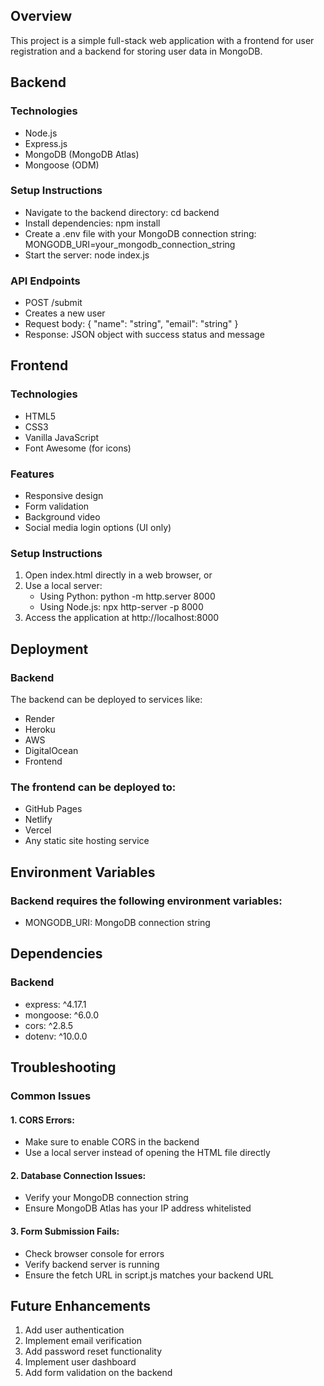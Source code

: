 ## Overview
This project is a simple full-stack web application with a frontend for user registration and a backend for storing user data in MongoDB.

## Backend 
### Technologies
- Node.js
- Express.js
- MongoDB (MongoDB Atlas)
- Mongoose (ODM)
### Setup Instructions
- Navigate to the backend directory: cd backend
- Install dependencies: npm install
- Create a .env file with your MongoDB connection string: MONGODB_URI=your_mongodb_connection_string
- Start the server: node index.js
### API Endpoints
- POST /submit
- Creates a new user
- Request body: { "name": "string", "email": "string" }
- Response: JSON object with success status and message


## Frontend 
### Technologies
- HTML5
- CSS3
- Vanilla JavaScript
- Font Awesome (for icons)
### Features
- Responsive design
- Form validation
- Background video
- Social media login options (UI only)
### Setup Instructions
1. Open index.html directly in a web browser, or
2. Use a local server:
   - Using Python: python -m http.server 8000
   - Using Node.js: npx http-server -p 8000
3. Access the application at http://localhost:8000

## Deployment
### Backend
The backend can be deployed to services like:
- Render
- Heroku
- AWS
- DigitalOcean
- Frontend
### The frontend can be deployed to:
- GitHub Pages
- Netlify
- Vercel
- Any static site hosting service

## Environment Variables
### Backend requires the following environment variables:
- MONGODB_URI: MongoDB connection string

## Dependencies
### Backend
- express: ^4.17.1
- mongoose: ^6.0.0
- cors: ^2.8.5
- dotenv: ^10.0.0

## Troubleshooting
### Common Issues
#### 1. CORS Errors:
   - Make sure to enable CORS in the backend
   - Use a local server instead of opening the HTML file directly
#### 2. Database Connection Issues:
   - Verify your MongoDB connection string
   - Ensure MongoDB Atlas has your IP address whitelisted
#### 3. Form Submission Fails:
   - Check browser console for errors
   - Verify backend server is running
   - Ensure the fetch URL in script.js matches your backend URL

## Future Enhancements
1. Add user authentication
2. Implement email verification
3. Add password reset functionality
4. Implement user dashboard
5. Add form validation on the backend
